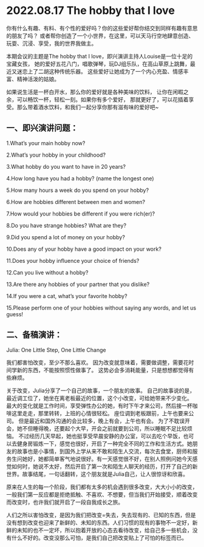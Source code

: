 # 2022.08.17 The hobby that I love

你有什么有趣、有料、有个性的爱好吗？你的这些爱好帮你结交到同样有趣有意思的朋友了吗？
或者帮你创造了一个小世界，在这里，可以天马行空地肆意创造、玩耍、沉浸、享受，我的世界我做主。

本期会议的主题是The hobby that I love，即兴演讲主持人Louise是一位十足的宝藏女孩，
她的爱好五花八门，唱歌弹琴，玩DJ组乐队，在高山草原上跳舞，最近又迷恋上了二胡这种传统乐器。
这些爱好让她成为了一个内心充盈、情感丰富、精神活泼的姑娘。

如果说生活是一杯白开水，那么你的爱好就是各种美味的饮料，
让你在闲暇之余，可以畅饮一杯，轻松一刻。如果你有多个爱好，
那就更好了，可以花插着享受。那么带着酒水饮料，和我们一起分享你那有滋有味的爱好吧~

## 一、即兴演讲问题：

1.What’s your main hobby now?

2.What’s your hobby in your childhood?

3.What hobby do you want to have in 20 years?

4.How long have you had a hobby? (name the longest one)

5.How many hours a week do you spend on your hobby?

6.How are hobbies different between men and women?

7.How would your hobbies be different if you were rich(er)?

8.Do you have strange hobbies? What are they?

9.Did you spend a lot of money on your hobby?

10.Does any of your hobby have a good impact on your work?

11.Does your hobby influence your choice of friends?

12.Can you live without a hobby?

13.Are there any hobbies of your partner that you dislike?

14.If you were a cat, what’s your favorite hobby?

15.Please perform one of your hobbies without saying any words, and let us guess!

## 二、备稿演讲：

Julia: One Little Step, One Little Change

我们都害怕改变，至少不那么喜欢。
因为改变就意味着，需要做调整，需要花时间学新的东西，不能按照惯性做事了。
这势必会多消耗能量，只是想想都觉得有些麻烦。

关于改变，Julia分享了一个自己的故事，一个朋友的故事。
自己的故事说的是，最近调工位了，她坐在离老板最近的位置，这个小改变，可给她带来不少变化。
最大的变化就是工作时间，享受弹性办公的她，有时下午才来公司，然后接一杯咖啡这里走走，那里转转，上班的心情很轻松。
座位调到老板跟前，上午也要来公司。
但是最近和国外沟通的会比较多，晚上有会，上午也有会。
为了不耽误开会，她不但睡得晚，还要起个大早，开会之前就要到公司，所以睡眠不足比较烦恼。
不过经历几天早起，她也挺享受早晨安静的办公室，可以去吃个早饭，也可以去健身房锻炼一下，感觉也很好，开启了一种完全不同的工作和生活方式。她朋友的故事也是小事情，到国外上学从来不敢和陌生人交流，每次去食堂，厨师和服务生问她好，她都简单客气地说很好。有一天感觉很不好，在别人照例问她今天感觉如何时，她说不太好，然后开启了第一次和陌生人聊天的经历，打开了自己的新世界。故事结尾，一句话翻转，这个朋友就是Julia自己，让人很惊讶和欣喜。

原来在人生的每一个阶段，我们都有太多的机会遇到很多改变，大大小小的改变，一般我们第一反应都是拒绝抵触、不喜欢、不想要，但当我们开始接受，顺着改变而改变时，也许我们就开启了一段自我成长之旅。

人们之所以害怕改变，是因为我们把改变=失去，失去现有的、已知的东西，但是没有想到改变也迎来了新鲜的、未知的东西。人们习惯的现有的事物不一定好，新鲜的未知的也不一定坏，所以抱着开放的心态去看待改变，给自己多一些机会，没有什么不好的。改变没那么可怕，是我们自己把改变贴上了可怕的标签而已。
